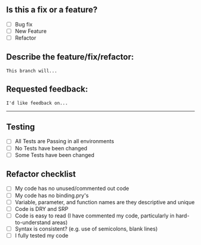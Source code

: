 ## Is this a fix or a feature?
- [ ] Bug fix
- [ ] New Feature
- [ ] Refactor

## Describe the feature/fix/refactor: 
    
    This branch will... 

    
## Requested feedback: 
    
    I'd like feedback on... 

***

## Testing
- [ ] All Tests are Passing in all environments
- [ ] No Tests have been changed
- [ ] Some Tests have been changed

## Refactor checklist
- [ ] My code has no unused/commented out code
- [ ] My code has no binding.pry's
- [ ] Variable, parameter, and function names are they descriptive and unique
- [ ] Code is DRY and SRP
- [ ] Code is easy to read (I have commented my code, particularly in hard-to-understand areas)
- [ ] Syntax is consistent? (e.g. use of semicolons, blank lines)
- [ ] I fully tested my code

